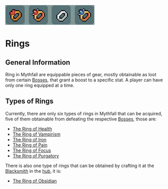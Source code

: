 ![Rings](../../images/items/rings.png)
# Rings

## General Information
Ring in Mythfall are equippable pieces of gear, mostly obtainable as loot from certain [Bosses](), that grant a boost to a specific stat.
A player can have only one ring equipped at a time.

## Types of Rings
Currently, there are only six types of rings in Mythfall that can be acquired, five of them obtainable from defeating the respective [Bosses](), those are:
- [The Ring of Health](./RoHealth.md)
- [The Ring of Vampirism](./RoVampirism.md)
- [The Ring of Iron](./RoIron.md)
- [The Ring of Pain](./RoPain.md)
- [The Ring of Focus](./RoFocus.md)
- [The Ring of Purgatory](./RoPurgatory.md)

There is also one type of rings that can be obtained by crafting it at the [Blacksmith]() in the [hub](), it is:
- [The Ring of Obsidian](./RoObsidian.md)